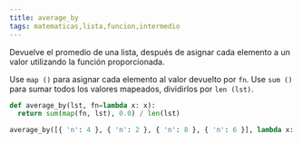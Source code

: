 ```yaml
---
title: average_by
tags: matematicas,lista,funcion,intermedio
---
```



Devuelve el promedio de una lista, después de asignar cada elemento a un valor utilizando la función proporcionada.

Use `map ()` para asignar cada elemento al valor devuelto por `fn`.
Use `sum ()` para sumar todos los valores mapeados, dividirlos por `len (lst)`.

```py
def average_by(lst, fn=lambda x: x):
  return sum(map(fn, lst), 0.0) / len(lst)
```

```py
average_by([{ 'n': 4 }, { 'n': 2 }, { 'n': 8 }, { 'n': 6 }], lambda x: x['n']) # 5.0
```
